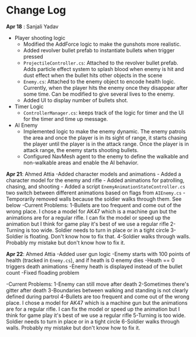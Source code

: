 # Change Log

**Apr 18** : Sanjali Yadav
- Player shooting logic 
    - Modified the AddForce logic to make the gunshots more realistic. 
    - Added revolver bullet prefab to instantiate bullets when trigger pressed 
    - `ProjectileController.cs`: Attached to the revolver bullet prefab. Adds particle effect system to splash blood when enemy is hit and dust effect when the bullet hits other objects in the scene 
    - `Enemy.cs`: Attached to the enemy object to encode health logic. Currently, when the player hits the enemy once they disappear after some time. Can be modified to give several lives to the enemy. 
    - Added UI to display number of bullets shot. 
- Timer Logic 
    - `ControllerManager.cs`: keeps track of the logic for timer and the UI for the timer and time up message. 
- AI Enemy 
    - Implemented logic to make the enemy dynamic. The enemy patrols the area and once the player is in its sight of range, it starts chasing the player until the player is in the attack range. Once the player is in attack range, the enemy starts shooting bullets. 
    - Configured NavMesh agent to the enemy to define the walkable and non-walkable areas and enable the AI behavior. 

**Apr 21**: Ahmed Attia
-Added character models and animations
    - Added a character model for the enemy and rifle
    - Added animations for patrolling, chasing, and shooting
    - Added a script `EnemyAnimationStateController.cs` two switch between different animations based on flags from `AIEnemy.cs`
    -Temporarily removed walls because the soldier walks through them. See below
-Current Problems:
    1-Bullets are too frequent and come out of the wrong place. I chose a model for AK47 which is a machine gun but the animations are for a regular rifle. I can fix the model or speed up the animation but I think for game play it's best of we use a regular rifle
    2-Turning is too wide. Soldier needs to turn in place or in a tight circle
    3-Soldier is floating. Don't know how to fix that.
    4-Soldier walks through walls. Probably my mistake but don't know how to fix it.

**Apr 22**: Ahmed Attia
-Added user gun logic
    -Enemy starts with 100 points of health (tracked in `Enemy.cs`), and if heath is 0 enemy dies
    -Heath == 0 triggers death animations
    -Enemy heath is displayed instead of the bullet count
    -Fixed floading problem

-Current Problems:
    1-Enemy can still move after death
    2-Sometimes there's gitter after death
    3-Boundaries between walking and standing is not clearly defined during partrol
    4-Bullets are too frequent and come out of the wrong place. I chose a model for AK47 which is a machine gun but the animations are for a regular rifle. I can fix the model or speed up the animation but I think for game play it's best of we use a regular rifle
    5-Turning is too wide. Soldier needs to turn in place or in a tight circle
    6-Soldier walks through walls. Probably my mistake but don't know how to fix it.

    